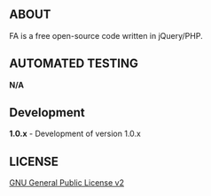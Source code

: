 ## ABOUT

FA is a free open-source code written in jQuery/PHP.

## AUTOMATED TESTING

**N/A**

## Development

**1.0.x** - Development of version 1.0.x

## LICENSE

[GNU General Public License v2](http://opensource.org/licenses/gpl-2.0.php)
